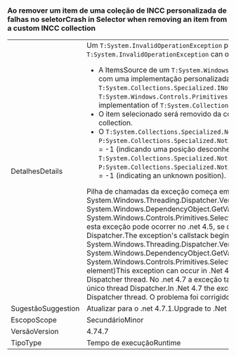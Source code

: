 ### <a name="crash-in-selector-when-removing-an-item-from-a-custom-incc-collection"></a><span data-ttu-id="50883-101">Ao remover um item de uma coleção de INCC personalizada de falhas no seletor</span><span class="sxs-lookup"><span data-stu-id="50883-101">Crash in Selector when removing an item from a custom INCC collection</span></span>

|   |   |
|---|---|
|<span data-ttu-id="50883-102">Detalhes</span><span class="sxs-lookup"><span data-stu-id="50883-102">Details</span></span>|<span data-ttu-id="50883-103">Um <code>T:System.InvalidOperationException</code> pode ocorrer nas seguintes situações:</span><span class="sxs-lookup"><span data-stu-id="50883-103">An <code>T:System.InvalidOperationException</code> can occur in the following scenario:</span></span><ul><li><span data-ttu-id="50883-104">A ItemsSource de um <code>T:System.Windows.Controls.Primitives.Selector</code> é uma coleção com uma implementação personalizada de <code>T:System.Collections.Specialized.INotifyCollectionChanged</code>.</span><span class="sxs-lookup"><span data-stu-id="50883-104">The ItemsSource for a <code>T:System.Windows.Controls.Primitives.Selector</code> is a collection with a custom implementation of <code>T:System.Collections.Specialized.INotifyCollectionChanged</code>.</span></span></li><li><span data-ttu-id="50883-105">O item selecionado será removido da coleção.</span><span class="sxs-lookup"><span data-stu-id="50883-105">The selected item is removed from the collection.</span></span></li><li><span data-ttu-id="50883-106">O <code>T:System.Collections.Specialized.NotifyCollectionChangedEventArgs</code> tem <code>P:System.Collections.Specialized.NotifyCollectionChangedEventArgs.OldStartingIndex</code> = -1 (indicando uma posição desconhecida).</span><span class="sxs-lookup"><span data-stu-id="50883-106">The <code>T:System.Collections.Specialized.NotifyCollectionChangedEventArgs</code> has <code>P:System.Collections.Specialized.NotifyCollectionChangedEventArgs.OldStartingIndex</code> = -1 (indicating an unknown position).</span></span></li></ul><span data-ttu-id="50883-107">Pilha de chamadas da exceção começa em System.Windows.Threading.Dispatcher.VerifyAccess() em System.Windows.DependencyObject.GetValue (DependencyProperty dp) em System.Windows.Controls.Primitives.Selector.GetIsSelected (DependencyObject elemento) esta exceção pode ocorrer no .net 4.5, se o aplicativo tiver mais de um thread de Dispatcher.</span><span class="sxs-lookup"><span data-stu-id="50883-107">The exception's callstack begins at System.Windows.Threading.Dispatcher.VerifyAccess() at System.Windows.DependencyObject.GetValue(DependencyProperty dp) at System.Windows.Controls.Primitives.Selector.GetIsSelected(DependencyObject element)This exception can occur in .Net 4.5 if the application has more than one Dispatcher thread.</span></span> <span data-ttu-id="50883-108">No .net 4.7 a exceção também pode ocorrer em aplicativos com um único thread Dispatcher.</span><span class="sxs-lookup"><span data-stu-id="50883-108">In .Net 4.7 the exception can also occur in applications with a single Dispatcher thread.</span></span> <span data-ttu-id="50883-109">O problema foi corrigido no .net 4.7.1.</span><span class="sxs-lookup"><span data-stu-id="50883-109">The issue is fixed in .Net 4.7.1.</span></span>|
|<span data-ttu-id="50883-110">Sugestão</span><span class="sxs-lookup"><span data-stu-id="50883-110">Suggestion</span></span>|<span data-ttu-id="50883-111">Atualizar para o .net 4.7.1.</span><span class="sxs-lookup"><span data-stu-id="50883-111">Upgrade to .Net 4.7.1.</span></span>|
|<span data-ttu-id="50883-112">Escopo</span><span class="sxs-lookup"><span data-stu-id="50883-112">Scope</span></span>|<span data-ttu-id="50883-113">Secundário</span><span class="sxs-lookup"><span data-stu-id="50883-113">Minor</span></span>|
|<span data-ttu-id="50883-114">Versão</span><span class="sxs-lookup"><span data-stu-id="50883-114">Version</span></span>|<span data-ttu-id="50883-115">4.7</span><span class="sxs-lookup"><span data-stu-id="50883-115">4.7</span></span>|
|<span data-ttu-id="50883-116">Tipo</span><span class="sxs-lookup"><span data-stu-id="50883-116">Type</span></span>|<span data-ttu-id="50883-117">Tempo de execução</span><span class="sxs-lookup"><span data-stu-id="50883-117">Runtime</span></span>|

